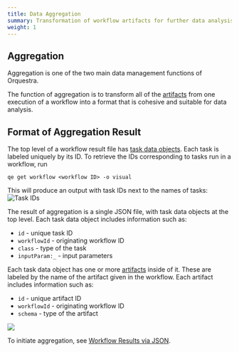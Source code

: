 ```yaml
---
title: Data Aggregation
summary: Transformation of workflow artifacts for further data analysis
weight: 1
---
```


## Aggregation

Aggregation is one of the two main data management functions of Orquestra.

The function of aggregation is to transform all of the [artifacts](/data/artifacts/) from one execution of a workflow into a format that is cohesive and suitable for data analysis.

## **Format of Aggregation Result**

The top level of a workflow result file has [task data objects](/data/taskdataobjects/). Each task is labeled uniquely by its ID. To retrieve the IDs corresponding to tasks run in a workflow, run

`qe get workflow <workflow ID> -o visual`

This will produce an output with task IDs next to the names of tasks:
![Task IDs](/img/taskids.png)

The result of aggregation is a single JSON file, with task data objects at the top level. Each task data object includes information such as:
- `id` - unique task ID
- `workflowId` - originating workflow ID
- `class` - type of the task
- `inputParam:_` - input parameters

Each task data object has one or more [artifacts](/data/artifacts/) inside of it. These are labeled by the name of the artifact given in the workflow. Each artifact includes information such as:
- `id` - unique artifact ID
- `workflowId` - originating workflow ID
- `schema` - type of the artifact

![](/img/workflowresult.png)

To initiate aggregation, see [Workflow Results via JSON](/data/json/).